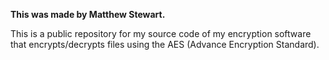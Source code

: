**This was made by Matthew Stewart.**

This is a public repository for my source code of my encryption software that encrypts/decrypts files using the AES (Advance Encryption Standard).
